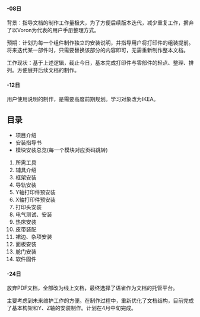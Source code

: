 #### -08日
背景：指导文档的制作工作量极大，为了方便后续版本迭代，减少重复工作，摒弃了以Voron为代表的用户手册整理方式。

预期：计划为每一个组件制作独立的安装说明，并指导用户将打印件的组装提前。将来迭代某一部件时，只需要替换该部分的内容即可，无需重新制作整本文档。

工作现状：基于上述逻辑，截止今日，基本完成打印件与零部件的轻点、整理、排列。方便展开后续文档的制作。

#### -12日
用户使用说明的制作，是需要高度前期规划。学习对象改为IKEA。

## 目录
* 项目介绍
* 安装指导书
* 模块安装总览(每一个模块对应页码跳转)
1. 所需工具
2. 辅具介绍 
3. 框架安装
4. 导轨安装
5. Y轴打印件预安装
6. X轴打印件预安装
7. 打印头安装
8. 电气测试、安装
9. 热床安装
10. 皮带装配
11. 裙边、杂项安装
12. 面板安装
13. 舱门安装
14. 软件固件

#### -24日
放弃PDF文档，全部改为线上文档，最终选择了语雀作为文档的托管平台。

主要考虑到未来维护工作的方便。在制作过程中，重新优化了文档结构，目前完成了基本构架和Y、Z轴的安装制作。计划在4月中旬完成。
